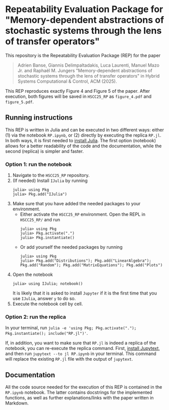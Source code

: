 # Repeatability Evaluation Package for "Memory-dependent abstractions of stochastic systems through the lens of transfer operators"

This repository is the Repeatability Evaluation Package (REP) for the paper 
> Adrien Banse, Giannis Delimpaltadakis, Luca Laurenti, Manuel Mazo Jr. and Raphaël M. Jungers
> "Memory-dependent abstractions of stochastic systems through the lens of transfer operators"
> in Hybrid Systems Computational & Control, ACM (2025).

This REP reproduces exactly Figure 4 and Figure 5 of the paper. After execution, both figures will be saved in `HSCC25_RP` as `figure_4.pdf` and `figure_5.pdf`.

## Running instructions

This REP is written in Julia and can be executed in two different ways: either (1) via the notebook `RP.ipynb`, or (2) directly by executing the replica `RP.jl`. In both ways, it is first needed to [install Julia](https://julialang.org/downloads/). The first option (notebook) allows for a better readability of the code and the documentation, while the second (replica) is simpler and faster. 

### Option 1: run the notebook

1. Navigate to the `HSCC25_RP` repository. 
2. (If needed) Install `IJulia` by running
   ```julia-repl
   julia> using Pkg
   julia> Pkg.add("IJulia")
   ```
3. Make sure that you have added the needed packages to your environment.
     - Either activate the `HSCC25_RP` environment. Open the REPL in `HSCC25_RP/` and run
       ```julia-repl
       julia> using Pkg
       julia> Pkg.activate(".")
       julia> Pkg.instantiate()
       ```
     - Or add yourself the needed packages by running
       ```julia-repl
       julia> using Pkg
       julia> Pkg.add("Distributions"); Pkg.add("LinearAlgebra"); Pkg.add("Random"); Pkg.add("MatrixEquations"); Pkg.add("Plots")
       ```
4. Open the notebook
   ```julia-repl
   julia> using IJulia; notebook()
   ```
   It is likely that it is asked to install `Jupyter` if it is the first time that you use `IJulia`, answer `y` to do so.
5. Execute the notebook cell by cell.
  
### Option 2: run the replica

In your terminal, run `julia -e 'using Pkg; Pkg.activate("."); Pkg.instantiate(); include("RP.jl")'`.

If, in addition, you want to make sure that `RP.jl` is indeed a replica of the notebook, you can re-execute the replica command. First, [install Jupytext](https://jupytext.readthedocs.io/en/latest/), and then run `jupytext --to jl RP.ipynb` in your terminal. This command will replace the existing `RP.jl` file with the output of `jupytext`.

## Documentation

All the code source needed for the execution of this REP is contained in the `RP.ipynb` notebook. The latter contains docstrings for the implemented functions, as well as further explanations/links with the paper written in Markdown.
